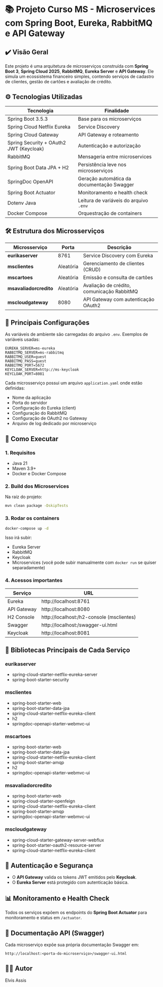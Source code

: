 
# 📚 Projeto Curso MS - Microservices com Spring Boot, Eureka, RabbitMQ e API Gateway

## ✔️ Visão Geral

 Este projeto é uma arquitetura de microserviços construída com **Spring Boot 3**, **Spring Cloud 2025**, **RabbitMQ**, **Eureka Server** e **API Gateway**. Ele simula um ecossistema financeiro simples, contendo serviços de cadastro de clientes, gestão de cartões e avaliação de crédito.

## ⚙️ Tecnologias Utilizadas

| Tecnologia                             | Finalidade                                      |
|----------------------------------------|------------------------------------------------|
| Spring Boot 3.5.3                      | Base para os microserviços                     |
| Spring Cloud Netflix Eureka            | Service Discovery                              |
| Spring Cloud Gateway                   | API Gateway e roteamento                       |
| Spring Security + OAuth2 JWT (Keycloak)| Autenticação e autorização                     |
| RabbitMQ                               | Mensageria entre microservices                 |
| Spring Boot Data JPA + H2              | Persistência leve nos microsserviços           |
| SpringDoc OpenAPI                      | Geração automática da documentação Swagger     |
| Spring Boot Actuator                   | Monitoramento e health check                   |
| Dotenv Java                            | Leitura de variáveis do arquivo `.env`         |
| Docker Compose                         | Orquestração de containers                     |

## 🛠️ Estrutura dos Microsserviços

| Microsserviço         | Porta | Descrição                                      |
|-----------------------|------|------------------------------------------------|
| **eurikaserver**      | 8761 | Service Discovery com Eureka                   |
| **msclientes**        | Aleatória | Gerenciamento de clientes (CRUD)          |
| **mscartoes**         | Aleatória | Emissão e consulta de cartões              |
| **msavaliadorcredito**| Aleatória | Avaliação de crédito, comunicação RabbitMQ |
| **mscloudgateway**    | 8080 | API Gateway com autenticação OAuth2           |

## 🔧 Principais Configurações

As variáveis de ambiente são carregadas do arquivo `.env`. Exemplos de variáveis usadas:
```env
EUREKA_SERVER=ms-eureka
RABBITMQ_SERVER=ms-rabbitmq
RABBITMQ_USER=guest
RABBITMQ_PASS=guest
RABBITMQ_PORT=5672
KEYCLOAK_SERVER=http://ms-keycloak
KEYCLOAK_PORT=8081
```

Cada microsserviço possui um arquivo `application.yaml` onde estão definidas:
- Nome da aplicação
- Porta do servidor
- Configuração do Eureka (client)
- Configuração do RabbitMQ
- Configuração de OAuth2 no Gateway
- Arquivo de log dedicado por microserviço

## 🚀 Como Executar

### 1. Requisitos

- Java 21
- Maven 3.9+
- Docker e Docker Compose

### 2. Build dos Microservices

Na raiz do projeto:

```bash
mvn clean package -DskipTests
```

### 3. Rodar os containers

```bash
docker-compose up -d
```

Isso irá subir:
- Eureka Server
- RabbitMQ
- Keycloak
- Microservices (você pode subir manualmente com `docker run` se quiser separadamente)

### 4. Acessos importantes

| Serviço     | URL                                               |
|-------------|----------------------------------------------------|
| Eureka      | http://localhost:8761                              |
| API Gateway | http://localhost:8080                              |
| H2 Console  | http://localhost:<porta>/h2-console (msclientes)   |
| Swagger     | http://localhost:<porta>/swagger-ui.html           |
| Keycloak    | http://localhost:8081                               |

## 📜 Bibliotecas Principais de Cada Serviço

### eurikaserver
- spring-cloud-starter-netflix-eureka-server
- spring-boot-starter-security

### msclientes
- spring-boot-starter-web
- spring-boot-starter-data-jpa
- spring-cloud-starter-netflix-eureka-client
- h2
- springdoc-openapi-starter-webmvc-ui

### mscartoes
- spring-boot-starter-web
- spring-boot-starter-data-jpa
- spring-cloud-starter-netflix-eureka-client
- spring-boot-starter-amqp
- h2
- springdoc-openapi-starter-webmvc-ui

### msavaliadorcredito
- spring-boot-starter-web
- spring-cloud-starter-openfeign
- spring-cloud-starter-netflix-eureka-client
- spring-boot-starter-amqp
- springdoc-openapi-starter-webmvc-ui

### mscloudgateway
- spring-cloud-starter-gateway-server-webflux
- spring-boot-starter-oauth2-resource-server
- spring-cloud-starter-netflix-eureka-client

## 🔐 Autenticação e Segurança

- O **API Gateway** valida os tokens JWT emitidos pelo **Keycloak**.
- O **Eureka Server** está protegido com autenticação básica.

## 📊 Monitoramento e Health Check

Todos os serviços expõem os endpoints do **Spring Boot Actuator** para monitoramento e status em `/actuator`.

## 📃 Documentação API (Swagger)

Cada microserviço expõe sua própria documentação Swagger em:

```
http://localhost:<porta-do-microserviço>/swagger-ui.html
```

## 👨‍💻 Autor

Elvis Assis
